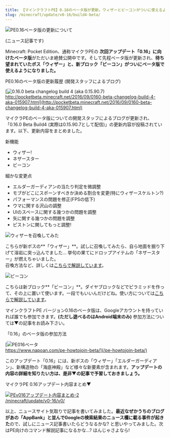 ```yaml
---
title: 【マインクラフトPE】0.16のベータ版が更新。ウィザーとビーコンがついに使えるようになった
slug: /minecraft/update/v0-16/build4-beta/
---
```


![PE0.16ベータ版の更新について](https://cdn-ak.f.st-hatena.com/images/fotolife/s/sasigume/20210208/20210208111433.png)

(ニュース記事です)

Minecraft: Pocket Edition、通称マイクラPEの **次回アップデート「0.16」に向けたベータ版**がただいま絶賛公開中です。そして先程ベータ版が更新され、**待ち望まれていたボス「ウィザー」と、新ブロック「ビーコン」がついにベータ版で使えるようになりました。**

PE0.16のベータ版の更新履歴 (開発スタッフによるブログ)

[![0.16.0 beta changelog build 4 (aka 0.15.90.7)](https://cdn-ak.f.st-hatena.com/images/fotolife/s/sasigume/20210208/20210208112109.png)  
http://pocketbeta.minecraft.net/2016/09/0160-beta-changelog-build-4-aka-015907.html](http://pocketbeta.minecraft.net/2016/09/0160-beta-changelog-build-4-aka-015907.html)

マイクラPEのベータ版についての開発スタッフによるブログが更新され、「0.16.0 Beta Build4 (実際は0.15.90.7として配信)」の更新内容が投稿されています。以下、更新内容をまとめました。

新機能

*   ウィザー!
*   ネザースター
*   ビーコン

細かな変更点

*   エルダーガーディアンの当たり判定を微調整
*   モブがどこにスポーンすべきか決める割合を変更(特にウィザースケルトン?)
*   パフォーマンスの問題を修正(FPSの低下)
*   ウマに関する沢山の調整
*   UIのスペースに関する幾つかの問題を調整
*   矢に関する幾つかの問題を調整
*   ピストンに関してもっと調整!

![ウィザーを召喚してみた](https://cdn-ak.f.st-hatena.com/images/fotolife/s/sasigume/20210208/20210208112103.png)

こちらが新ボスの**「ウィザー」**。試しに召喚してみたら、自ら地面を掘り下げて溶岩に突っ込んでました… 挙句の果てにドロップアイテムの「ネザースター」が燃えちゃいました。  
召喚方法など、詳しくは[こちらで解説しています](/minecraft/update/v0-16/v0/#wither)。

![ビーコン](https://cdn-ak.f.st-hatena.com/images/fotolife/s/sasigume/20210208/20210208112114.png)

こちらは新ブロック**「ビーコン」**。ダイヤブロックなどでピラミッドを作って、その上に置いて使います。一段でもいいんだけどね。使い方については[こちらで解説しています](/minecraft/update/v0-16/v0/#beacon)。

マインクラフトPE バージョン0.16のベータ版は、Googleアカウントを持っていれば誰でも参加できます。**(ただし遊べるのはAndroid端末のみ)** 参加方法については▼の記事をお読み下さい。

「0.16」のベータ版の参加方法

[![PE016ベータ](https://cdn-ak.f.st-hatena.com/images/fotolife/s/sasigume/20210208/20210208101614.png)  
https://www.napoan.com/pe-howtojoin-beta/](/pe-howtojoin-beta/)

このアップデート「0.16」には、新ボスの「ウィザー」「エルダーガーディアン」、新構造物の「海底神殿」など様々な新要素が含まれます。**アップデートの内容の詳細を知りたい方は、是非▼の記事で予習しておきましょう。**

マイクラPE 0.16アップデート内容まとめ▼

[![PEv016アップデート内容まとめ-2](https://cdn-ak.f.st-hatena.com/images/fotolife/s/sasigume/20210208/20210208104407.png)  
/minecraft/update/v0-16/v0/](/minecraft/update/v0-16/v0/ "【マインクラフトPE】次回アップデート0.16内容まとめ")

以上、ニュースサイト気取りで記事を書いてみました。**最近なぜかうちのブログがあの「AppBank」と並んでGoogleの検索結果のニュース欄に載る事件が起きた**ので、試しにニュース記事書いたらどうなるかな? と思いやってみました。次はPE向けのコマンド解説記事になるかな…? ほんじゃさよなら!

